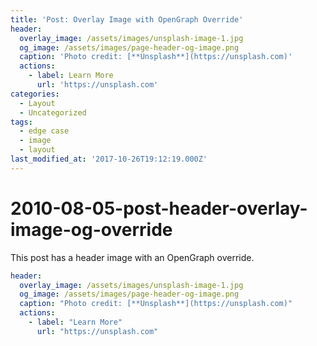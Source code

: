 ```yaml
---
title: 'Post: Overlay Image with OpenGraph Override'
header:
  overlay_image: /assets/images/unsplash-image-1.jpg
  og_image: /assets/images/page-header-og-image.png
  caption: 'Photo credit: [**Unsplash**](https://unsplash.com)'
  actions:
    - label: Learn More
      url: 'https://unsplash.com'
categories:
  - Layout
  - Uncategorized
tags:
  - edge case
  - image
  - layout
last_modified_at: '2017-10-26T19:12:19.000Z'
---
```


# 2010-08-05-post-header-overlay-image-og-override

This post has a header image with an OpenGraph override.

```yaml
header:
  overlay_image: /assets/images/unsplash-image-1.jpg
  og_image: /assets/images/page-header-og-image.png
  caption: "Photo credit: [**Unsplash**](https://unsplash.com)"
  actions:
    - label: "Learn More"
      url: "https://unsplash.com"
```

